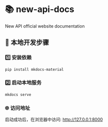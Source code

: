 # 📚 new-api-docs
New API official website documentation

## 🚀 本地开发步骤

### 1️⃣ 安装依赖
```bash
pip install mkdocs-material
```

### 2️⃣ 启动本地服务
```bash
mkdocs serve
```

### 🌐 访问地址
启动成功后，在浏览器中访问: http://127.0.0.1:8000

